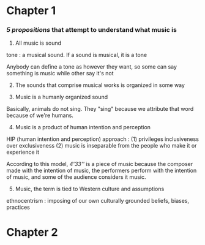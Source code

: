 
# Chapter 1

### *5 propositions* that attempt to understand what music is

1. All music is sound

tone
: a musical sound. If a sound is musical, it is a tone

Anybody can define a tone as however they want, so some can say something is music while other say it's not


2. The sounds that comprise musical works is organized in some way


3. Music is a humanly organized sound

Basically, animals do not sing. They "sing" because we attribute that word because of we're humans.


4. Music is a product of human intention and perception

HIP (human intention and perception) approach
: (1) privileges inclusiveness over exclusiveness (2) music is inseparable from the people who make it or experience it

According to this model, _4'33''_ is a piece of music because the composer made with the intention of music, the performers perform with the intention of music, and some of the audience considers it music.


5. Music, the term is tied to Western culture and assumptions

ethnocentrism
: imposing of our own culturally grounded beliefs, biases, practices

# Chapter 2



